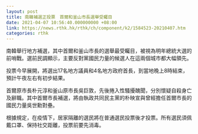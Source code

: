 ```yaml
---
layout: post
title: 南韓補選正投票　首爾和釜山市長選舉受矚目
date: 2021-04-07 10:56:40.000000000 +08:00
link: https://news.rthk.hk/rthk/ch/component/k2/1584523-20210407.htm
categories: rthk
---
```


南韓舉行地方補選，其中首爾和釜山市長的選舉最受矚目，被視為明年總統大選的前哨戰。選前民調顯示，主要反對黨國民力量的候選人在這兩個城市都大幅領先。

投票今早展開，將選出17名地方議員和4名地方政府首長，到當地晚上8時結束，預計午夜左右有初步結果。

首爾原市長朴元淳和釜山原市長吳巨敦，先後捲入性騷擾醜聞，分別懷疑自殺身亡及辭職。其中首爾市長補選，將由執政共同民主黨的朴映宣與曾經擔任首爾市長的國民力量吳世勳對壘。

根據規定，在疫情下，居家隔離的選民將在普通選民投票後才投票。所有選民須佩戴口罩、保持社交距離，投票前要先消毒。
